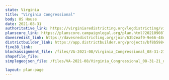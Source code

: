 ```yaml
---
state: Virginia
title: "Virginia Congressional"
body: US House
date: 2021-08-31
authoritative_link: https://virginiaredistricting.org/legdistricting/virginia/comment_links
planscore_link: https://planscore.campaignlegal.org/plan.html?20210908T033820.424470298Z
davesredist_link: https://davesredistricting.org/join/63b2eaf9-9e66-48dc-9794-a95efc91a2fc
districtbuilder_link: https://app.districtbuilder.org/projects/bf8b5984-0fd0-41ab-91a4-c7013ea8ba3f
five38_link:
blockassignment_file: /files/VA-2021-08/Virginia_Congressional_08-31-21_doj.zip
shapefile_file:
simplegeojson_file: /files/VA-2021-08/Virginia_Congressional_08-31-21_doj.geojson

layout: plan-page
---
```

